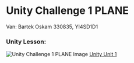 # Unity Challenge 1 PLANE

Van: Bartek Oskam
330835, YI4SD1D1

### Unity Lesson:
![Unity Challenge 1 PLANE Image](https://connect-prd-cdn.unity.com/20190516/learn/images/e62b3d0d-f8b5-4e1d-acfc-205e42066ea0_c11080pBanner.png)
[Unity Unit 1](https://learn.unity.com/project/unit-1-driving-simulation?uv=2018.4&courseId=5cf96c41edbc2a2ca6e8810f)